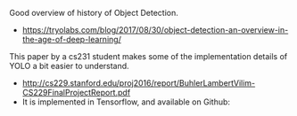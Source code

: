 
Good overview of history of Object Detection.

- https://tryolabs.com/blog/2017/08/30/object-detection-an-overview-in-the-age-of-deep-learning/


This paper by a cs231 student makes some of the implementation details of YOLO a bit easier to understand.
- http://cs229.stanford.edu/proj2016/report/BuhlerLambertVilim-CS229FinalProjectReport.pdf
- It is implemented in Tensorflow, and available on Github:
